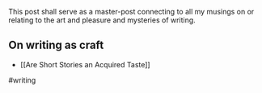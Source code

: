 This post shall serve as a master-post connecting to all my musings on or relating to the art and pleasure and mysteries of writing.

## On writing as craft
- [[Are Short Stories an Acquired Taste]]

#writing 

